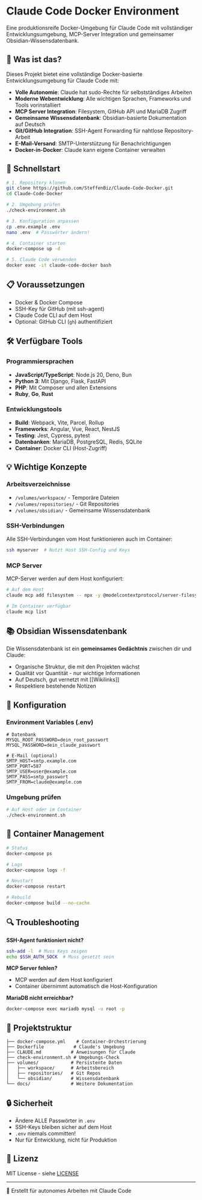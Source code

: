 # Claude Code Docker Environment

Eine produktionsreife Docker-Umgebung für Claude Code mit vollständiger Entwicklungsumgebung, MCP-Server Integration und gemeinsamer Obsidian-Wissensdatenbank.

## 🎯 Was ist das?

Dieses Projekt bietet eine vollständige Docker-basierte Entwicklungsumgebung für Claude Code mit:

- **Volle Autonomie**: Claude hat sudo-Rechte für selbstständiges Arbeiten
- **Moderne Webentwicklung**: Alle wichtigen Sprachen, Frameworks und Tools vorinstalliert
- **MCP Server Integration**: Filesystem, GitHub API und MariaDB Zugriff
- **Gemeinsame Wissensdatenbank**: Obsidian-basierte Dokumentation auf Deutsch
- **Git/GitHub Integration**: SSH-Agent Forwarding für nahtlose Repository-Arbeit
- **E-Mail-Versand**: SMTP-Unterstützung für Benachrichtigungen
- **Docker-in-Docker**: Claude kann eigene Container verwalten

## 🚀 Schnellstart

```bash
# 1. Repository klonen
git clone https://github.com/SteffenBiz/Claude-Code-Docker.git
cd Claude-Code-Docker

# 2. Umgebung prüfen
./check-environment.sh

# 3. Konfiguration anpassen
cp .env.example .env
nano .env  # Passwörter ändern!

# 4. Container starten
docker-compose up -d

# 5. Claude Code verwenden
docker exec -it claude-code-docker bash
```

## 📋 Voraussetzungen

- Docker & Docker Compose
- SSH-Key für GitHub (mit ssh-agent)
- Claude Code CLI auf dem Host
- Optional: GitHub CLI (`gh`) authentifiziert

## 🛠️ Verfügbare Tools

### Programmiersprachen
- **JavaScript/TypeScript**: Node.js 20, Deno, Bun
- **Python 3**: Mit Django, Flask, FastAPI
- **PHP**: Mit Composer und allen Extensions
- **Ruby**, **Go**, **Rust**

### Entwicklungstools
- **Build**: Webpack, Vite, Parcel, Rollup
- **Frameworks**: Angular, Vue, React, NestJS
- **Testing**: Jest, Cypress, pytest
- **Datenbanken**: MariaDB, PostgreSQL, Redis, SQLite
- **Container**: Docker CLI (Host-Zugriff)

## 💡 Wichtige Konzepte

### Arbeitsverzeichnisse
- `/volumes/workspace/` - Temporäre Dateien
- `/volumes/repositories/` - Git Repositories
- `/volumes/obsidian/` - Gemeinsame Wissensdatenbank

### SSH-Verbindungen
Alle SSH-Verbindungen vom Host funktionieren auch im Container:
```bash
ssh myserver  # Nutzt Host SSH-Config und Keys
```

### MCP Server
MCP-Server werden auf dem Host konfiguriert:
```bash
# Auf dem Host
claude mcp add filesystem -- npx -y @modelcontextprotocol/server-filesystem /path

# Im Container verfügbar
claude mcp list
```

## 📚 Obsidian Wissensdatenbank

Die Wissensdatenbank ist ein **gemeinsames Gedächtnis** zwischen dir und Claude:
- Organische Struktur, die mit den Projekten wächst
- Qualität vor Quantität - nur wichtige Informationen
- Auf Deutsch, gut vernetzt mit [[Wikilinks]]
- Respektiere bestehende Notizen

## 🔧 Konfiguration

### Environment Variables (.env)
```env
# Datenbank
MYSQL_ROOT_PASSWORD=dein_root_passwort
MYSQL_PASSWORD=dein_claude_passwort

# E-Mail (optional)
SMTP_HOST=smtp.example.com
SMTP_PORT=587
SMTP_USER=user@example.com
SMTP_PASS=smtp_passwort
SMTP_FROM=claude@example.com
```

### Umgebung prüfen
```bash
# Auf Host oder im Container
./check-environment.sh
```

## 🐳 Container Management

```bash
# Status
docker-compose ps

# Logs
docker-compose logs -f

# Neustart
docker-compose restart

# Rebuild
docker-compose build --no-cache
```

## 🔍 Troubleshooting

**SSH-Agent funktioniert nicht?**
```bash
ssh-add -l  # Muss Keys zeigen
echo $SSH_AUTH_SOCK  # Muss gesetzt sein
```

**MCP Server fehlen?**
- MCP werden auf dem Host konfiguriert
- Container übernimmt automatisch die Host-Konfiguration

**MariaDB nicht erreichbar?**
```bash
docker-compose exec mariadb mysql -u root -p
```

## 📁 Projektstruktur

```
├── docker-compose.yml    # Container-Orchestrierung
├── Dockerfile           # Claude's Umgebung
├── CLAUDE.md           # Anweisungen für Claude
├── check-environment.sh # Umgebungs-Check
├── volumes/            # Persistente Daten
│   ├── workspace/      # Arbeitsbereich
│   ├── repositories/   # Git Repos
│   └── obsidian/       # Wissensdatenbank
└── docs/               # Weitere Dokumentation
```

## 🔒 Sicherheit

- Ändere ALLE Passwörter in `.env`
- SSH-Keys bleiben sicher auf dem Host
- `.env` niemals committen!
- Nur für Entwicklung, nicht für Produktion

## 📄 Lizenz

MIT License - siehe [LICENSE](LICENSE)

---

🤖 Erstellt für autonomes Arbeiten mit Claude Code